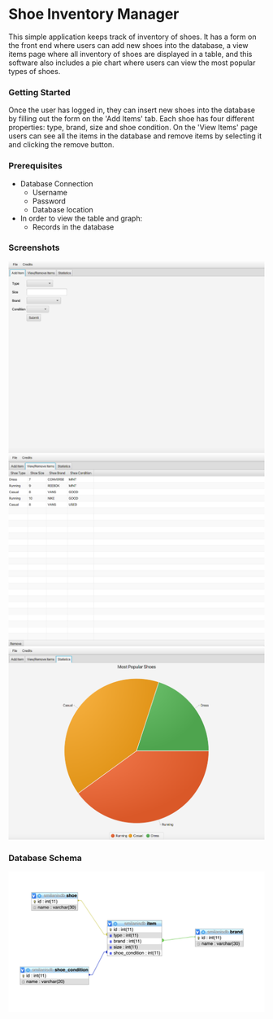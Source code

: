 # Shoe Inventory Manager
This simple application keeps track of inventory of shoes.
It has a form on the front end where users can add new shoes into the database,
a view items page where all inventory of shoes are displayed in a table, and this software also
includes a pie chart where users can view the most popular types of shoes.

### Getting Started
Once the user has logged in, they can insert new shoes into the database by filling
out the form on the 'Add Items' tab. Each shoe has four different
properties: type, brand, size and shoe condition. On the 'View Items' page
users can see all the items in the database and remove items by selecting it and clicking the remove button.

### Prerequisites
* Database Connection
  * Username
  * Password
  * Database location
* In order to view the table and graph:
  * Records in the database
  
### Screenshots  
![Add Items Tab](https://raw.githubusercontent.com/jveo/InventoryManager/main/additems.png?token=ARI5DRCS6IUFIWT5YSBQXEK73OA6Y)
![Remove Items Tab](https://raw.githubusercontent.com/jveo/InventoryManager/main/removeitems.png?token=ARI5DRHPH6ZJFLUNYPTYVES73OBHG)
![Stats Tab](https://raw.githubusercontent.com/jveo/InventoryManager/main/stats.png?token=ARI5DREBWCA35XBY3ZQCDRC73OBKE)

### Database Schema
![Database Schema](https://raw.githubusercontent.com/jveo/InventoryManager/main/schema.png?token=ARI5DRE52XNM4NWJS6VVHAC73OFC4)
